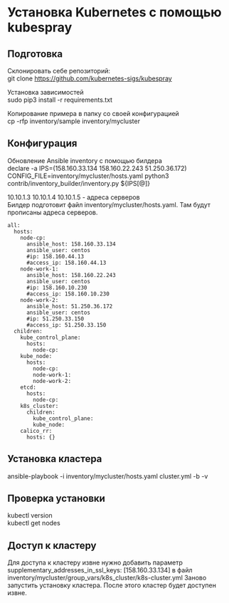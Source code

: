 # Установка Kubernetes с помощью kubespray

## Подготовка

Склонировать себе репозиторий:  
git clone https://github.com/kubernetes-sigs/kubespray  

Установка зависимостей  
sudo pip3 install -r requirements.txt

Копирование примера в папку со своей конфигурацией  
cp -rfp inventory/sample inventory/mycluster

## Конфигурация

Обновление Ansible inventory с помощью билдера   
declare -a IPS=(158.160.33.134 158.160.22.243 51.250.36.172)  
CONFIG_FILE=inventory/mycluster/hosts.yaml python3 contrib/inventory_builder/inventory.py ${IPS[@]}  

10.10.1.3 10.10.1.4 10.10.1.5 - адреса серверов    
Билдер подготовит файл inventory/mycluster/hosts.yaml. Там будут прописаны адреса серверов.  

```
all:
  hosts:
    node-cp:
      ansible_host: 158.160.33.134
      ansible_user: centos
      #ip: 158.160.44.13
      #access_ip: 158.160.44.13
    node-work-1:
      ansible_host: 158.160.22.243
      ansible_user: centos
      #ip: 158.160.10.230
      #access_ip: 158.160.10.230
    node-work-2:
      ansible_host: 51.250.36.172
      ansible_user: centos
      #ip: 51.250.33.150
      #access_ip: 51.250.33.150
  children:
    kube_control_plane:
      hosts:
        node-cp:
    kube_node:
      hosts:
        node-cp:
        node-work-1:
        node-work-2:
    etcd:
      hosts:
        node-cp:
    k8s_cluster:
      children:
        kube_control_plane:
        kube_node:
    calico_rr:
      hosts: {}
```
## Установка кластера

ansible-playbook -i inventory/mycluster/hosts.yaml cluster.yml -b -v

## Проверка установки
kubectl version  
kubectl get nodes  

## Доступ к кластеру
Для доступа к кластеру извне нужно добавить параметр supplementary_addresses_in_ssl_keys: [158.160.33.134] в файл inventory/mycluster/group_vars/k8s_cluster/k8s-cluster.yml Заново запустить установку кластера. После этого кластер будет доступен извне.
